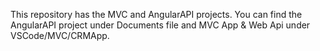 This repository has the MVC and AngularAPI projects. You can find the AngularAPI project under Documents file and MVC App & Web Api under VSCode/MVC/CRMApp.

